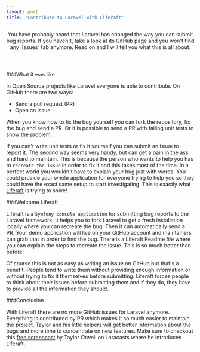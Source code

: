 ```yaml
---
layout: post
title: "Contribute to Laravel with Liferaft"
---
```


<header>You have probably heard that Laravel has changed the way you can submit bug reports. If you haven't, take a look at its GitHub page and you won't find any `Issues` tab anymore. Read on and I will tell you what this is all about.</header>

###What it was like

In Open Source projects like Laravel everyone is able to contribute. On GitHub there are two ways:
<ul>
	<li>Send a pull request (PR)</li>
	<li>Open an issue</li>
</ul>

When you know how to fix the bug yourself you can fork the repository, fix the bug and send a PR. Or it is possible to send a PR with failing unit tests to show the problem.

If you can't write unit tests or fix it yourself you can submit an issue to report it.
The second way seems very handy, but can get a pain in the ass and hard to maintain. This is because the person who wants to help you has to `recreate the issue` in order to fix it and this takes most of the time.
In a perfect world you wouldn't have to explain your bug just with words. You could provide your whole application for everyone trying to help you so they could have the exact same setup to start investigating. This is exactly what [Liferaft](http://laravel.com/docs/contributions) is trying to solve!

###Welcome Liferaft

Liferaft is a `Symfony console application` for submitting bug reports to the Laravel framework. It helps you to fork Laravel to get a fresh installation locally where you can recreate the bug. Then it can automatically send a PR.
Your demo application will live on your GitHub account and maintainers can grab that in order to find the bug. There is a Liferaft Readme file where you can explain the steps to recreate the issue. This is so much better than before!

Of course this is not as easy as writing an issue on GitHub but that's a benefit. People tend to write them without providing enough information or without trying to fix it themselves before submitting. Liferaft forces people to think about their issues before submitting them and if they do, they have to provide all the information they should.

###Conclusion

With Liferaft there are no more GitHub issues for Laravel anymore. Everything is contributed by PR which makes it so much easier to maintain the project. Taylor and his little helpers will get better information about the bugs and more time to concentrate on new features.
Make sure to checkout this [free screencast](https://laracasts.com/lessons/introducing-laravel-liferaft) by Taylor Otwell on Laracasts where he introduces Liferaft.

